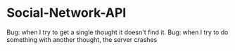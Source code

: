 # Social-Network-API

Bug: when I try to get a single thought it doesn't find it.
Bug: when I try to do something with another thought, the server crashes